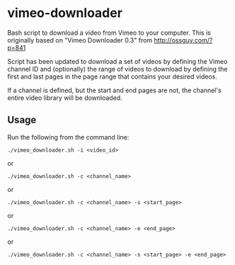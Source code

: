 vimeo-downloader
================

Bash script to download a video from Vimeo to your computer.  This is originally based on "Vimeo Downloader 0.3" from http://ossguy.com/?p=841

Script has been updated to download a set of videos by defining the Vimeo channel ID and (optionally) the range of videos to download by defining the first and last pages in the page range that contains your desired videos.

If a channel is defined, but the start and end pages are not, the channel's entire video library will be downloaded. 

Usage
-----

Run the following from the command line:

    ./vimeo_downloader.sh -i <video_id>

or

    ./vimeo_downloader.sh -c <channel_name>

or

    ./vimeo_downloader.sh -c <channel_name> -s <start_page>

or

    ./vimeo_downloader.sh -c <channel_name> -e <end_page>

or

    ./vimeo_downloader.sh -c <channel_name> -s <start_page> -e <end_page>